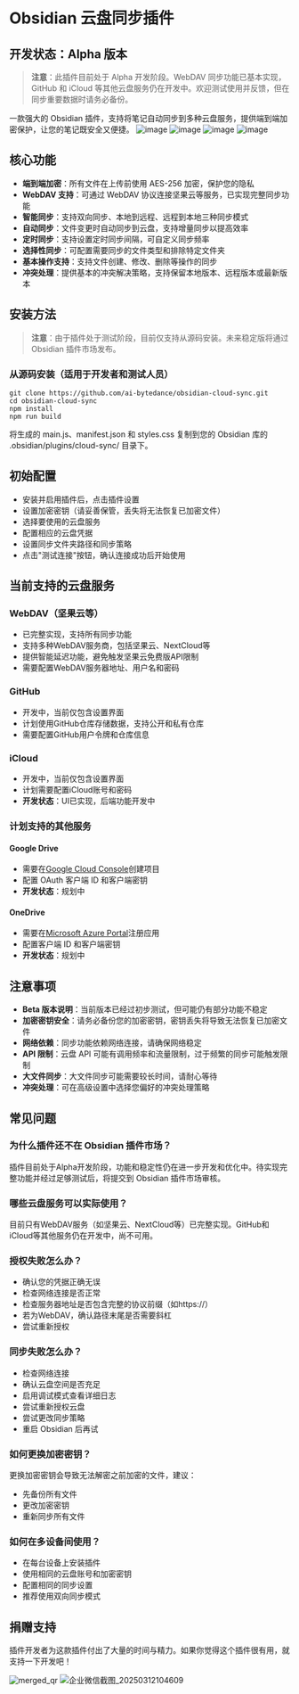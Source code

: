 # Obsidian 云盘同步插件

## 开发状态：Alpha 版本

> **注意**：此插件目前处于 Alpha 开发阶段。WebDAV 同步功能已基本实现，GitHub 和 iCloud 等其他云盘服务仍在开发中。欢迎测试使用并反馈，但在同步重要数据时请务必备份。

一款强大的 Obsidian 插件，支持将笔记自动同步到多种云盘服务，提供端到端加密保护，让您的笔记既安全又便捷。
![image](https://github.com/user-attachments/assets/278e09f5-7f04-4de8-bfd1-3d3dfc3017ae)
![image](https://github.com/user-attachments/assets/ab77642b-ed03-4493-ace8-beec5da4a284)
![image](https://github.com/user-attachments/assets/904823cb-e977-4169-a216-7256f9b5d353)
![image](https://github.com/user-attachments/assets/b3c55798-68a5-47a9-b624-b2c29d2a1c68)


## 核心功能

- **端到端加密**：所有文件在上传前使用 AES-256 加密，保护您的隐私
- **WebDAV 支持**：可通过 WebDAV 协议连接坚果云等服务，已实现完整同步功能
- **智能同步**：支持双向同步、本地到远程、远程到本地三种同步模式
- **自动同步**：文件变更时自动同步到云盘，支持增量同步以提高效率
- **定时同步**：支持设置定时同步间隔，可自定义同步频率
- **选择性同步**：可配置需要同步的文件类型和排除特定文件夹
- **基本操作支持**：支持文件创建、修改、删除等操作的同步
- **冲突处理**：提供基本的冲突解决策略，支持保留本地版本、远程版本或最新版本

## 安装方法

> **注意**：由于插件处于测试阶段，目前仅支持从源码安装。未来稳定版将通过 Obsidian 插件市场发布。

### 从源码安装（适用于开发者和测试人员）

```
git clone https://github.com/ai-bytedance/obsidian-cloud-sync.git
cd obsidian-cloud-sync
npm install
npm run build
```

将生成的 main.js、manifest.json 和 styles.css 复制到您的 Obsidian 库的 .obsidian/plugins/cloud-sync/ 目录下。

## 初始配置

- 安装并启用插件后，点击插件设置
- 设置加密密钥（请妥善保管，丢失将无法恢复已加密文件）
- 选择要使用的云盘服务
- 配置相应的云盘凭据
- 设置同步文件夹路径和同步策略
- 点击"测试连接"按钮，确认连接成功后开始使用

## 当前支持的云盘服务

### WebDAV（坚果云等）
- 已完整实现，支持所有同步功能
- 支持多种WebDAV服务商，包括坚果云、NextCloud等
- 提供智能延迟功能，避免触发坚果云免费版API限制
- 需要配置WebDAV服务器地址、用户名和密码

### GitHub
- 开发中，当前仅包含设置界面
- 计划使用GitHub仓库存储数据，支持公开和私有仓库
- 需要配置GitHub用户令牌和仓库信息

### iCloud
- 开发中，当前仅包含设置界面
- 计划需要配置iCloud账号和密码
- **开发状态**：UI已实现，后端功能开发中

### 计划支持的其他服务

#### Google Drive
- 需要在[Google Cloud Console](https://console.cloud.google.com/)创建项目
- 配置 OAuth 客户端 ID 和客户端密钥
- **开发状态**：规划中

#### OneDrive
- 需要在[Microsoft Azure Portal](https://portal.azure.com/)注册应用
- 配置客户端 ID 和客户端密钥
- **开发状态**：规划中

## 注意事项

- **Beta 版本说明**：当前版本已经过初步测试，但可能仍有部分功能不稳定
- **加密密钥安全**：请务必备份您的加密密钥，密钥丢失将导致无法恢复已加密文件
- **网络依赖**：同步功能依赖网络连接，请确保网络稳定
- **API 限制**：云盘 API 可能有调用频率和流量限制，过于频繁的同步可能触发限制
- **大文件同步**：大文件同步可能需要较长时间，请耐心等待
- **冲突处理**：可在高级设置中选择您偏好的冲突处理策略


## 常见问题

### 为什么插件还不在 Obsidian 插件市场？

插件目前处于Alpha开发阶段，功能和稳定性仍在进一步开发和优化中。待实现完整功能并经过足够测试后，将提交到 Obsidian 插件市场审核。

### 哪些云盘服务可以实际使用？

目前只有WebDAV服务（如坚果云、NextCloud等）已完整实现。GitHub和iCloud等其他服务仍在开发中，尚不可用。

### 授权失败怎么办？

- 确认您的凭据正确无误
- 检查网络连接是否正常
- 检查服务器地址是否包含完整的协议前缀（如https://）
- 若为WebDAV，确认路径末尾是否需要斜杠
- 尝试重新授权

### 同步失败怎么办？

- 检查网络连接
- 确认云盘空间是否充足
- 启用调试模式查看详细日志
- 尝试重新授权云盘
- 尝试更改同步策略
- 重启 Obsidian 后再试

### 如何更换加密密钥？

更换加密密钥会导致无法解密之前加密的文件，建议：

- 先备份所有文件
- 更改加密密钥
- 重新同步所有文件

### 如何在多设备间使用？

- 在每台设备上安装插件
- 使用相同的云盘账号和加密密钥
- 配置相同的同步设置
- 推荐使用双向同步模式

## 捐赠支持

插件开发者为这款插件付出了大量的时间与精力。如果你觉得这个插件很有用，就支持一下开发吧！

![merged_qr](https://github.com/user-attachments/assets/4f302ecd-b8ea-4930-9980-35b8943ddb0e)
![企业微信截图_20250312104609](https://github.com/user-attachments/assets/1a6d5d0c-4714-41e5-b0fe-363b86761c8a)


